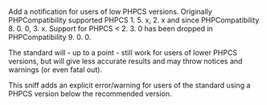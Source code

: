 Add a notification for users of low PHPCS versions.
Originally PHPCompatibility supported PHPCS 1. 5. x, 2. x and since PHPCompatibility 8. 0. 0, 3. x. 
Support for PHPCS < 2. 3. 0 has been dropped in PHPCompatibility 9. 0. 0. 

The standard will - up to a point - still work for users of lower
PHPCS versions, but will give less accurate results and may throw
notices and warnings (or even fatal out). 

This sniff adds an explicit error/warning for users of the standard
using a PHPCS version below the recommended version.